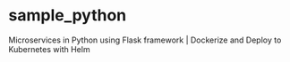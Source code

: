 # sample_python
Microservices in Python using Flask framework | Dockerize and Deploy to Kubernetes with Helm

